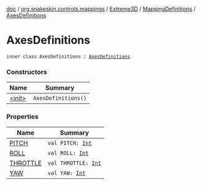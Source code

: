 [doc](../../../../index.md) / [org.snakeskin.controls.mappings](../../../index.md) / [Extreme3D](../../index.md) / [MappingDefinitions](../index.md) / [AxesDefinitions](./index.md)

# AxesDefinitions

`inner class AxesDefinitions : `[`AxesDefinitions`](../../../-i-mapping-definitions/-axes-definitions.md)

### Constructors

| Name | Summary |
|---|---|
| [&lt;init&gt;](-init-.md) | `AxesDefinitions()` |

### Properties

| Name | Summary |
|---|---|
| [PITCH](-p-i-t-c-h.md) | `val PITCH: `[`Int`](https://kotlinlang.org/api/latest/jvm/stdlib/kotlin/-int/index.html) |
| [ROLL](-r-o-l-l.md) | `val ROLL: `[`Int`](https://kotlinlang.org/api/latest/jvm/stdlib/kotlin/-int/index.html) |
| [THROTTLE](-t-h-r-o-t-t-l-e.md) | `val THROTTLE: `[`Int`](https://kotlinlang.org/api/latest/jvm/stdlib/kotlin/-int/index.html) |
| [YAW](-y-a-w.md) | `val YAW: `[`Int`](https://kotlinlang.org/api/latest/jvm/stdlib/kotlin/-int/index.html) |

